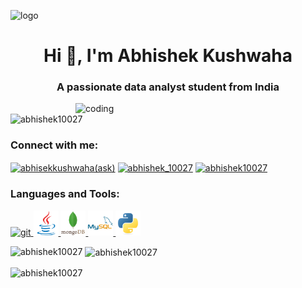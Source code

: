 ![logo]( https://user-images.githubusercontent.com/132592735/236272041-b63f947f-fd83-4a99-a0a8-aa939e7f8d6b.png)

<h1 align="center">Hi 👋, I'm Abhishek Kushwaha</h1>
<h3 align="center">A passionate data analyst student from India</h3>
 
<img align="right" alt="coding" width="400" src="https://user-images.githubusercontent.com/55389276/140866485-8fb1c876-9a8f-4d6a-98dc-08c4981eaf70.gif">

<p align="left"> <img src="https://komarev.com/ghpvc/?username=abhishek10027&label=Profile%20views&color=0e75b6&style=flat" alt="abhishek10027" /> </p>

<h3 align="left">Connect with me:</h3>
<p align="left">
<a href="https://fb.com/abhisekkushwaha(ask)" target="blank"><img align="center" src="https://raw.githubusercontent.com/rahuldkjain/github-profile-readme-generator/master/src/images/icons/Social/facebook.svg" alt="abhisekkushwaha(ask)" height="30" width="40" /></a>
<a href="https://instagram.com/abhishek_10027" target="blank"><img align="center" src="https://raw.githubusercontent.com/rahuldkjain/github-profile-readme-generator/master/src/images/icons/Social/instagram.svg" alt="abhishek_10027" height="30" width="40" /></a>
<a href="https://www.linkedin.com/in/abhishek10027" target="blank"><img align="center" src="https://i.ibb.co/61jGLb4/linked.png" alt="abhishek10027" height="30" width="40" /></a>
</p>

<h3 align="left">Languages and Tools:</h3>
<p align="left"> <a href="https://git-scm.com/" target="_blank" rel="noreferrer"> <img src="https://www.vectorlogo.zone/logos/git-scm/git-scm-icon.svg" alt="git" width="40" height="40"/> </a> <a href="https://www.java.com" target="_blank" rel="noreferrer"> <img src="https://raw.githubusercontent.com/devicons/devicon/master/icons/java/java-original.svg" alt="java" width="40" height="40"/> </a> <a href="https://www.mongodb.com/" target="_blank" rel="noreferrer"> <img src="https://raw.githubusercontent.com/devicons/devicon/master/icons/mongodb/mongodb-original-wordmark.svg" alt="mongodb" width="40" height="40"/> </a> <a href="https://www.mysql.com/" target="_blank" rel="noreferrer"> <img src="https://raw.githubusercontent.com/devicons/devicon/master/icons/mysql/mysql-original-wordmark.svg" alt="mysql" width="40" height="40"/> </a> <a href="https://www.python.org" target="_blank" rel="noreferrer"> <img src="https://raw.githubusercontent.com/devicons/devicon/master/icons/python/python-original.svg" alt="python" width="40" height="40"/> </a> </p>

<p><img align="left" src="https://github-readme-stats.vercel.app/api/top-langs?username=abhishek10027&show_icons=true&locale=en&layout=compact" alt="abhishek10027" /></p>

<p>&nbsp;<img align="center" src="https://github-readme-stats.vercel.app/api?username=abhishek10027&show_icons=true&locale=en" alt="abhishek10027" /></p>

<p><img align="center" src="https://github-readme-streak-stats.herokuapp.com/?user=abhishek10027&" alt="abhishek10027" /></p>
